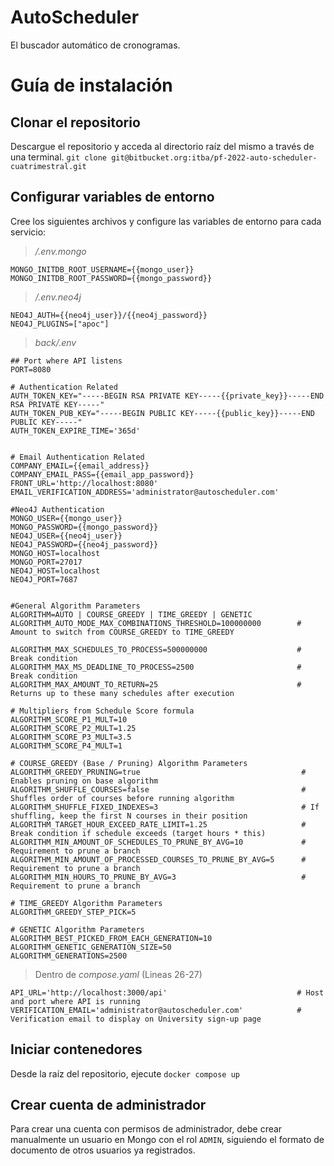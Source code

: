 # AutoScheduler
El buscador automático de cronogramas.

# Guía de instalación
## Clonar el repositorio
Descargue el repositorio y acceda al directorio raíz del mismo a través de una terminal.
`git clone git@bitbucket.org:itba/pf-2022-auto-scheduler-cuatrimestral.git`

## Configurar variables de entorno
Cree los siguientes archivos y configure las variables de entorno para cada servicio:
> */.env.mongo*

    MONGO_INITDB_ROOT_USERNAME={{mongo_user}}
    MONGO_INITDB_ROOT_PASSWORD={{mongo_password}}
> */.env.neo4j*

    NEO4J_AUTH={{neo4j_user}}/{{neo4j_password}}
    NEO4J_PLUGINS=["apoc"]
>  *back/.env*

    ## Port where API listens
    PORT=8080

    # Authentication Related
    AUTH_TOKEN_KEY="-----BEGIN RSA PRIVATE KEY-----{{private_key}}-----END RSA PRIVATE KEY-----"
    AUTH_TOKEN_PUB_KEY="-----BEGIN PUBLIC KEY-----{{public_key}}-----END PUBLIC KEY-----"
    AUTH_TOKEN_EXPIRE_TIME='365d'


    # Email Authentication Related
    COMPANY_EMAIL={{email_address}}
    COMPANY_EMAIL_PASS={{email_app_password}}
    FRONT_URL='http://localhost:8080'
    EMAIL_VERIFICATION_ADDRESS='administrator@autoscheduler.com'

    #Neo4J Authentication
    MONGO_USER={{mongo_user}}
    MONGO_PASSWORD={{mongo_password}}
    NEO4J_USER={{neo4j_user}}
    NEO4J_PASSWORD={{neo4j_password}}
    MONGO_HOST=localhost
    MONGO_PORT=27017
    NEO4J_HOST=localhost
    NEO4J_PORT=7687


    #General Algorithm Parameters
    ALGORITHM=AUTO | COURSE_GREEDY | TIME_GREEDY | GENETIC
    ALGORITHM_AUTO_MODE_MAX_COMBINATIONS_THRESHOLD=100000000        # Amount to switch from COURSE_GREEDY to TIME_GREEDY

    ALGORITHM_MAX_SCHEDULES_TO_PROCESS=500000000                    # Break condition
    ALGORITHM_MAX_MS_DEADLINE_TO_PROCESS=2500                       # Break condition
    ALGORITHM_MAX_AMOUNT_TO_RETURN=25                               # Returns up to these many schedules after execution

    # Multipliers from Schedule Score formula
    ALGORITHM_SCORE_P1_MULT=10
    ALGORITHM_SCORE_P2_MULT=1.25
    ALGORITHM_SCORE_P3_MULT=3.5
    ALGORITHM_SCORE_P4_MULT=1

    # COURSE_GREEDY (Base / Pruning) Algorithm Parameters
    ALGORITHM_GREEDY_PRUNING=true                                    # Enables pruning on base algorithm
    ALGORITHM_SHUFFLE_COURSES=false                                  # Shuffles order of courses before running algorithm
    ALGORITHM_SHUFFLE_FIXED_INDEXES=3                                # If shuffling, keep the first N courses in their position
    ALGORITHM_TARGET_HOUR_EXCEED_RATE_LIMIT=1.25                     # Break condition if schedule exceeds (target hours * this)
    ALGORITHM_MIN_AMOUNT_OF_SCHEDULES_TO_PRUNE_BY_AVG=10             # Requirement to prune a branch
    ALGORITHM_MIN_AMOUNT_OF_PROCESSED_COURSES_TO_PRUNE_BY_AVG=5      # Requirement to prune a branch
    ALGORITHM_MIN_HOURS_TO_PRUNE_BY_AVG=3                            # Requirement to prune a branch

    # TIME_GREEDY Algorithm Parameters
    ALGORITHM_GREEDY_STEP_PICK=5

    # GENETIC Algorithm Parameters
    ALGORITHM_BEST_PICKED_FROM_EACH_GENERATION=10
    ALGORITHM_GENETIC_GENERATION_SIZE=50
    ALGORITHM_GENERATIONS=2500

> Dentro de *compose.yaml* (Lineas 26-27)

    API_URL='http://localhost:3000/api'                             # Host and port where API is running
    VERIFICATION_EMAIL='administrator@autoscheduler.com'            # Verification email to display on University sign-up page

## Iniciar contenedores
Desde la raíz del repositorio, ejecute `docker compose up`

## Crear cuenta de administrador
Para crear una cuenta con permisos de administrador, debe crear manualmente un usuario en Mongo con el rol `ADMIN`, siguiendo el formato de documento de otros usuarios ya registrados.
